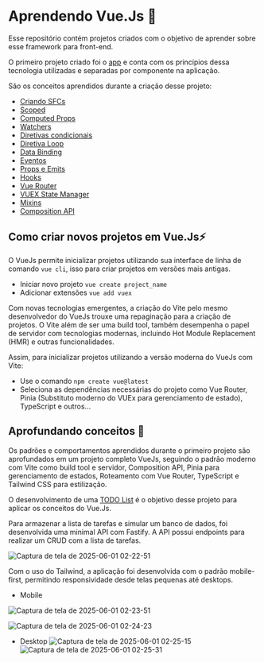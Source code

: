 # Aprendendo Vue.Js 🍃
Esse repositório contém projetos criados com o objetivo de aprender sobre esse framework para front-end.

O primeiro projeto criado foi o [app](https://github.com/Gabryel-Barboza/vuejs_learn/tree/main/app) e conta com os princípios dessa tecnologia utilizadas e separadas por componente na aplicação.

São os conceitos aprendidos durante a criação desse projeto:
* [Criando SFCs](https://github.com/Gabryel-Barboza/vuejs_learn/blob/main/app/src/views/HomeView.vue)
* [Scoped](https://github.com/Gabryel-Barboza/vuejs_learn/blob/main/app/src/components/BaseCard.vue)
* [Computed Props](https://github.com/Gabryel-Barboza/vuejs_learn/blob/main/app/src/components/ComputedProp.vue)
* [Watchers](https://github.com/Gabryel-Barboza/vuejs_learn/blob/main/app/src/components/WatchProp.vue)
* [Diretivas condicionais](https://github.com/Gabryel-Barboza/vuejs_learn/blob/main/app/src/components/ConditionalStruct.vue)
* [Diretiva Loop](https://github.com/Gabryel-Barboza/vuejs_learn/blob/main/app/src/components/LoopStruct.vue)
* [Data Binding](https://github.com/Gabryel-Barboza/vuejs_learn/blob/main/app/src/components/DataBinding.vue)
* [Eventos](https://github.com/Gabryel-Barboza/vuejs_learn/blob/main/app/src/components/EventMod.vue)
* [Props e Emits](https://github.com/Gabryel-Barboza/vuejs_learn/blob/main/app/src/components/BaseAlert.vue)
* [Hooks](https://github.com/Gabryel-Barboza/vuejs_learn/blob/main/app/src/components/LifeCycle.vue)
* [Vue Router](https://github.com/Gabryel-Barboza/vuejs_learn/blob/main/app/src/App.vue)
* [VUEX State Manager](https://github.com/Gabryel-Barboza/vuejs_learn/blob/main/app/src/components/VueX.vue)
* [Mixins](https://github.com/Gabryel-Barboza/vuejs_learn/blob/main/app/src/components/products/AppProducts.vue)
* [Composition API](https://github.com/Gabryel-Barboza/vuejs_learn/tree/main/app/src/components/composition)

## Como criar novos projetos em Vue.Js⚡
O VueJs permite inicializar projetos utilizando sua interface de linha de comando `vue cli`, isso para criar projetos em versões mais antigas.
* Iniciar novo projeto `vue create project_name`
* Adicionar extensões `vue add vuex`

Com novas tecnologias emergentes, a criação do Vite pelo mesmo desenvolvedor do VueJs trouxe uma repaginação para a criação de projetos. O Vite além de ser uma build tool, também desempenha o papel de servidor com tecnologias modernas, incluindo Hot Module Replacement (HMR) e outras funcionalidades.

Assim, para inicializar projetos utilizando a versão moderna do VueJs com Vite:
* Use o comando `npm create vue@latest`
* Seleciona as dependências necessárias do projeto como Vue Router, Pinia (Substituto moderno do VUEx para gerenciamento de estado), TypeScript e outros...

## Aprofundando conceitos 📜
Os padrões e comportamentos aprendidos durante o primeiro projeto são aprofundados em um projeto completo VueJs, seguindo o padrão moderno com Vite como build tool e servidor, Composition API, Pinia para gerenciamento de estados, Roteamento com Vue Router, TypeScript e Tailwind CSS para estilização. 

O desenvolvimento de uma [TODO List](https://github.com/Gabryel-Barboza/vuejs_learn/tree/main/todo_list) é o objetivo desse projeto para aplicar os conceitos do Vue.Js.

Para armazenar a lista de tarefas e simular um banco de dados, foi desenvolvida uma minimal API com Fastify. A API possui endpoints para realizar um CRUD com a lista de tarefas.

![Captura de tela de 2025-06-01 02-22-51](https://github.com/user-attachments/assets/e4bc6bed-8560-4f96-8455-31b98ba49e58)

Com o uso do Tailwind, a aplicação foi desenvolvida com o padrão mobile-first, permitindo responsividade desde telas pequenas até desktops.
* Mobile

![Captura de tela de 2025-06-01 02-23-51](https://github.com/user-attachments/assets/5e9cf5f7-47ec-48d1-97bb-06b459f850bd)

![Captura de tela de 2025-06-01 02-24-23](https://github.com/user-attachments/assets/7c8e4a38-35ee-482c-8fcf-fef3477b6e11)

* Desktop
![Captura de tela de 2025-06-01 02-25-15](https://github.com/user-attachments/assets/0a572840-1258-4f9e-ab29-9b361bd986f8)
![Captura de tela de 2025-06-01 02-25-31](https://github.com/user-attachments/assets/41272539-3744-4c79-a6d4-05aba98f6f00)


